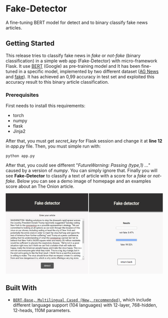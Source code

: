 # Fake-Detector
 A fine-tuning BERT model for detect and to binary classify fake news articles.
 
 
## Getting Started
This release tries to classify fake news in *fake* or *not-fake* (binary classification) in a simple web app (Fake-Detector) with micro-framework Flask. It use [BERT](https://github.com/google-research/bert) (Google) as pre-training model and It has been fine-tuned in a specific model, implemented by two different dataset ([AG News](https://s3.amazonaws.com/fast-ai-nlp/ag_news_csv.tgz) and [fake](https://www.kaggle.com/mrisdal/fake-news/)). It has achieved an 0,99 accuracy in test set and exploited this accuracy result to this binary article classification.


### Prerequisites
First needs to install this requirements:
* torch
* numpy
* flask
* Jinja2

After that, you must get *secret_key* for Flask session and change it at **line 12** in *app.py* file. Then, you must simple run with:
```
python app.py
```
After that, you could see different "*FutureWarning: Passing (type,1) ...*" caused by a version of *numpy*. You can simply ignore that. Finally you will see **Fake-Detector** to classify a text of article with a score for a *fake*  or *not-fake*.
Below you can see a demo image of homepage and an examples score about an The Onion article.
<br/>

![](demo/demo.png)

## Built With
* [`BERT-Base, Multilingual Cased (New, recommended)`](https://storage.googleapis.com/bert_models/2018_11_23/multi_cased_L-12_H-768_A-12.zip), which include different language support (104 languages) with 12-layer, 768-hidden, 12-heads, 110M parameters.
